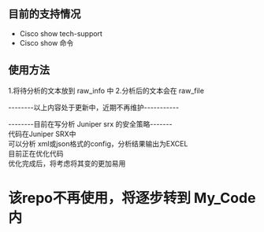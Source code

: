 ## 目前的支持情况
* Cisco show tech-support
* Cisco show 命令

## 使用方法
1.将待分析的文本放到 raw_info 中
2.分析后的文本会在 raw_file

--------以上内容处于更新中，近期不再维护-----------






--------目前在写分析 Juniper srx 的安全策略-------  
代码在Juniper SRX中  
可以分析 xml或json格式的config，分析结果输出为EXCEL  
目前正在优化代码  
优化完成后，将考虑将其变的更加易用

# 该repo不再使用，将逐步转到 My_Code 内
